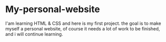# My-personal-website
I'am learning HTML &amp; CSS and here is my first project. the goal is to make myself a personal website, of course it needs a lot of work to be finished, and i will continue learning.
